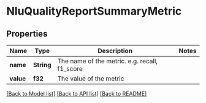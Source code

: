 # NluQualityReportSummaryMetric

## Properties

Name | Type | Description | Notes
------------ | ------------- | ------------- | -------------
**name** | **String** | The name of the metric. e.g. recall, f1_score | 
**value** | **f32** | The value of the metric | 

[[Back to Model list]](../README.md#documentation-for-models) [[Back to API list]](../README.md#documentation-for-api-endpoints) [[Back to README]](../README.md)


